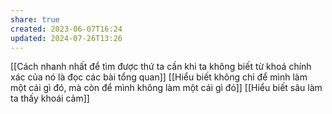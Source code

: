 ```yaml
---
share: true
created: 2023-06-07T16:24
updated: 2024-07-26T13:26
---
```

[[Cách nhanh nhất để tìm được thứ ta cần khi ta không biết từ khoá chính xác của nó là đọc các bài tổng quan]]
[[Hiểu biết không chỉ để mình làm một cái gì đó, mà còn để mình không làm một cái gì đó]]
[[Hiểu biết sâu làm ta thấy khoái cảm]]